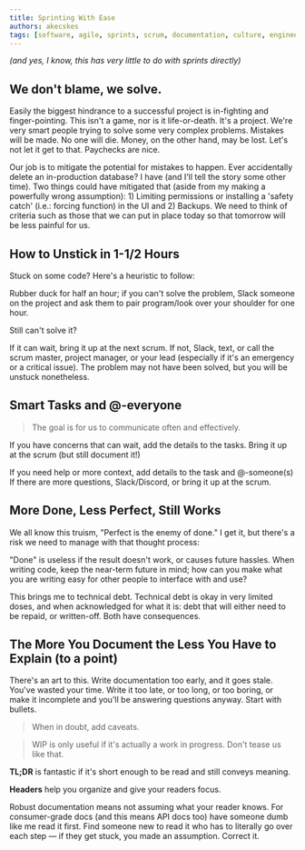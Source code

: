 ```yaml
---
title: Sprinting With Ease
authors: akecskes
tags: [software, agile, sprints, scrum, documentation, culture, engineering]
---
```


_(and yes, I know, this has very little to do with sprints directly)_

## We don't blame, we solve.

Easily the biggest hindrance to a successful project is in-fighting and finger-pointing. This isn't a game, nor is it life-or-death. It's a project. We're very smart people trying to solve some very complex problems.
Mistakes will be made. No one will die. Money, on the other hand, may be lost. Let's not let it get to that. Paychecks are nice.

<!--truncate-->

Our job is to mitigate the potential for mistakes to happen. Ever accidentally delete an in-production database? I have (and I'll tell the story some other time). Two things could have mitigated that (aside from my making a powerfully wrong assumption): 1) Limiting permissions or installing a 'safety catch' (i.e.: forcing function) in the UI and 2) Backups.
We need to think of criteria such as those that we can put in place today so that tomorrow will be less painful for us.

## How to Unstick in 1-1/2 Hours

Stuck on some code? Here's a heuristic to follow:

Rubber duck for half an hour; if you can't solve the problem, Slack someone on the project and ask them to pair program/look over your shoulder for one hour.

Still can't solve it?

If it can wait, bring it up at the next scrum. If not, Slack, text, or call the scrum master, project manager, or your lead (especially if it's an emergency or a critical issue). The problem may not have been solved, but you will be unstuck nonetheless.

## Smart Tasks and @-everyone

> The goal is for us to communicate often and effectively.

If you have concerns that can wait, add the details to the tasks. Bring it up at the scrum (but still document it!)

If you need help or more context, add details to the task and @-someone(s)
If there are more questions, Slack/Discord, or bring it up at the scrum.

## More Done, Less Perfect, Still Works

We all know this truism, "Perfect is the enemy of done." I get it, but there's a risk we need to manage with that thought process:

"Done" is useless if the result doesn't work, or causes future hassles.
When writing code, keep the near-term future in mind; how can you make what you are writing easy for other people to interface with and use?

This brings me to technical debt. Technical debt is okay in very limited doses, and when acknowledged for what it is: debt that will either need to be repaid, or written-off. Both have consequences.

## The More You Document the Less You Have to Explain (to a point)

There's an art to this. Write documentation too early, and it goes stale. You've wasted your time. Write it too late, or too long, or too boring, or make it incomplete and you'll be answering questions anyway.
Start with bullets.

> When in doubt, add caveats.

> WIP is only useful if it's actually a work in progress. Don't tease us like that.

**TL;DR** is fantastic if it's short enough to be read and still conveys meaning.

**Headers** help you organize and give your readers focus.

Robust documentation means not assuming what your reader knows. For consumer-grade docs (and this means API docs too) have someone dumb like me read it first. Find someone new to read it who has to literally go over each step — if they get stuck, you made an assumption. Correct it.
